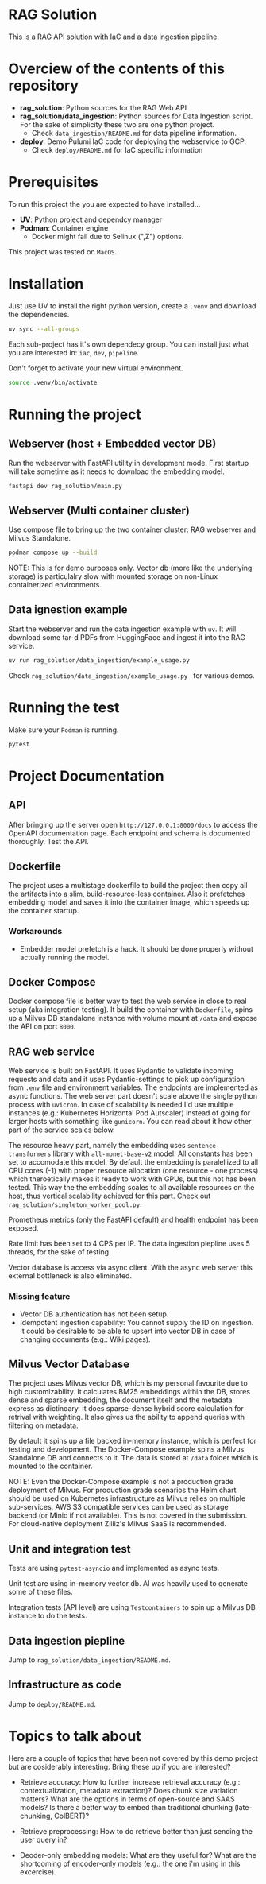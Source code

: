 # RAG Solution

This is a RAG API solution with IaC and a data ingestion pipeline.

# Overciew of the contents of this repository

* **rag_solution**: Python sources for the RAG Web API
* **rag_solution/data_ingestion**: Python sources for Data Ingestion script. For the sake of simplicity these two are one python project. 
  * Check `data_ingestion/README.md` for data pipeline information.
* **deploy**: Demo Pulumi IaC code for deploying the webservice to GCP. 
  * Check `deploy/README.md` for IaC specific information

# Prerequisites

To run this project the you are expected to have installed...

* **UV**: Python project and dependcy manager
* **Podman**: Container engine
  * Docker might fail due to Selinux (",Z") options. 

This project was tested on `MacOS`.

# Installation

Just use UV to install the right python version, create a `.venv` and download the dependencies.

```sh
uv sync --all-groups
```

Each sub-project has it's own dependecy group. You can install just what you are interested in: `iac`, `dev`, `pipeline`.

Don't forget to activate your new virtual environment.

```sh
source .venv/bin/activate
```

# Running the project

## Webserver (host + Embedded vector DB)

Run the webserver with FastAPI utility in development mode. First startup will take sometime as it needs to download the embedding model.

```sh
fastapi dev rag_solution/main.py
```

## Webserver (Multi container cluster)

Use compose file to bring up the two container cluster: RAG webserver and Milvus Standalone.

```sh
podman compose up --build
```

NOTE: This is for demo purposes only. Vector db (more like the underlying storage) is particulalry slow with mounted storage on non-Linux containerized environments.

## Data ignestion example

Start the webserver and run the data ingestion example with `uv`. It will download some tar-d PDFs from HuggingFace and ingest it into the RAG service.

```sh
uv run rag_solution/data_ingestion/example_usage.py 
```

Check `rag_solution/data_ingestion/example_usage.py ` for various demos.

# Running the test

Make sure your `Podman` is running.

```sh
pytest
```

# Project Documentation

## API

After bringing up the server open `http://127.0.0.1:8000/docs` to access the OpenAPI documentation page. Each endpoint and schema is documented thoroughly. Test the API.

## Dockerfile

The project uses a multistage dockerfile to build the project then copy all the artifacts into a slim, build-resource-less container. Also it prefetches embedding model and saves it into the container image, which speeds up the container startup. 

### Workarounds

* Embedder model prefetch is a hack. It should be done properly without actually running the model.

## Docker Compose

Docker compose file is better way to test the web service in close to real setup (aka integration testing). It build the container with `Dockerfile`, spins up a Milvus DB standalone instance with volume mount at `/data` and expose the API on port `8000`.

## RAG web service

Web service is built on FastAPI. It uses Pydantic to validate incoming requests and data and it uses Pydantic-settings to pick up configuration from `.env` file and environment variables. The endpoints are implemented as async functions. The web server part doesn't scale above the single python process with `uvicron`. In case of scalability is needed I'd use multiple instances (e.g.: Kubernetes Horizontal Pod Autscaler) instead of going for larger hosts with something like `gunicorn`. You can read about it how other part of the service scales below.

The resource heavy part, namely the embedding uses `sentence-transformers` library with `all-mpnet-base-v2` model. All constants has been set to accomodate this model. By default the embedding is paralellized to all CPU cores (-1) with proper resource allocation (one resource - one process) which theroetically makes it ready to work with GPUs, but this not has been tested. This way the the embedding scales to all available resources on the host, thus vertical scalability achieved for this part. Check out `rag_solution/singleton_worker_pool.py`.

Prometheus metrics (only the FastAPI default) and health endpoint has been exposed.

Rate limit has been set to 4 CPS per IP. The data ingestion piepline uses 5 threads, for the sake of testing.

Vector database is access via async client. With the async web server this external bottleneck is also eliminated.

### Missing feature

* Vector DB authentication has not been setup.
* Idempotent ingestion capability: You cannot supply the ID on ingestion. It could be desirable to be able to upsert into vector DB in case of changing documents (e.g.: Wiki pages).

## Milvus Vector Database

The project uses Milvus vector DB, which is my personal favourite due to high customizability. It calculates BM25 embeddings within the DB, stores dense and sparse embedding, the document itself and the metadata express as dictinoary. It does sparse-dense hybrid score calculation for retrival with weighting. It also gives us the ability to append queries with filtering on metadata. 

By default it spins up a file backed in-memory instance, which is perfect for testing and development. The Docker-Compose example spins a Milvus Standalone DB and connects to it. The data is stored at `/data` folder which is mounted to the container.

NOTE: Even the Docker-Compose example is not a production grade deployment of Milvus. For production grade scenarios the Helm chart should be used on Kubernetes infrastructure as Milvus relies on multiple sub-services. AWS S3 compatible services can be used as storage backend (or Minio if not available). This is not covered in the submission. For cloud-native deployment Zilliz's Milvus SaaS is recommended.

## Unit and integration test

Tests are using `pytest-asyncio` and implemented as async tests. 

Unit test are using in-memory vector db. AI was heavily used to generate some of these files.

Integration tests (API level) are using `Testcontainers` to spin up a Milvus DB instance to do the tests.

## Data ingestion piepline

Jump to `rag_solution/data_ingestion/README.md`.

## Infrastructure as code 

Jump to `deploy/README.md`.


# Topics to talk about

Here are a couple of topics that have been not covered by this demo project but are cosiderably interesting. Bring these up if you are interested?

* Retrieve accuracy: How to further increase retrieval accuracy (e.g.: contextualization, metadata extraction)? Does chunk size variation matters? What are the options in terms of open-source and SAAS models? Is there a better way to embed than traditional chunking (late-chunking, ColBERT)?

* Retrieve preprocessing: How to do retrieve better than just sending the user query in?

* Deoder-only embedding models: What are they useful for? What are the shortcoming of encoder-only models (e.g.: the one i'm using in this excercise).

